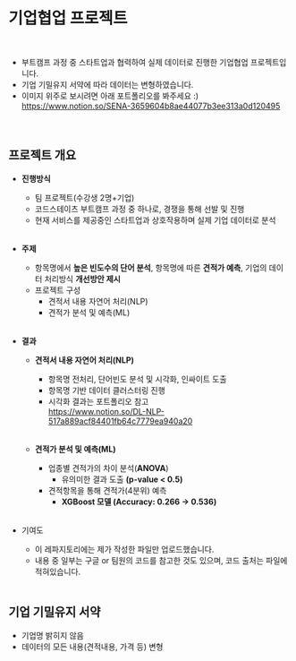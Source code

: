 # 기업협업 프로젝트
<br>

- 부트캠프 과정 중 스타트업과 협력하여 실제 데이터로 진행한 기업협업 프로젝트입니다.
- 기업 기밀유지 서약에 따라 데이터는 변형하였습니다.
- 이미지 위주로 보시려면 아래 포트폴리오를 봐주세요 :) <br>
https://www.notion.so/SENA-3659604b8ae44077b3ee313a0d120495
<br><br><br>
  
  
## 프로젝트 개요

- **진행방식**
  - 팀 프로젝트(수강생 2명+기업)  
  - 코드스테이츠 부트캠프 과정 중 하나로, 경쟁을 통해 선발 및 진행
  - 현재 서비스를 제공중인 스타트업과 상호작용하며 실제 기업 데이터로 분석
  <br> 
  
- **주제**
  - 항목명에서 **높은 빈도수의 단어 분석**, 항목명에 따른 **견적가 예측**, 기업의 데이터 처리방식 **개선방안 제시**
  - 프로젝트 구성
    - 견적서 내용 자연어 처리(NLP)
    - 견적가 분석 및 예측(ML)
  <br>
  
- **결과**
  - **견적서 내용 자연어 처리(NLP)** 
      - 항목명 전처리, 단어빈도 분석 및 시각화, 인싸이트 도출
      - 항목명 기반 데이터 클러스터링 진행
      - 시각화 결과는 포트폴리오 참고 <br>
      https://www.notion.so/DL-NLP-517a889acf84401fb64c7779ea940a20
      <br>
      
  - **견적가 분석 및 예측(ML)**
      - 업종별 견적가의 차이 분석(**ANOVA**)
          - 유의미한 결과 도출 **(p-value < 0.5)**
      - 견적항목을 통해 견적가(4분위) 예측
          - **XGBoost 모델 (Accuracy: 0.266 → 0.536)**
  <br>
    
- 기여도
  - 이 레파지토리에는 제가 작성한 파일만 업로드했습니다.
  - 내용 중 일부는 구글 or 팀원의 코드를 참고한 것도 있으며, 코드 출처는 파일에 적혀있습니다.
  <br><br>

## 기업 기밀유지 서약

- 기업명 밝히지 않음
- 데이터의 모든 내용(견적내용, 가격 등) 변형
